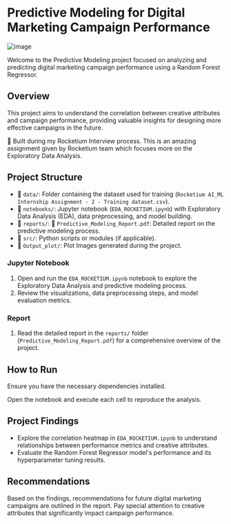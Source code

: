 # Predictive Modeling for Digital Marketing Campaign Performance


![image](https://github.com/Satyajithchary/Predictive-Modeling-for-Digital-Marketing-Campaign-Performance/assets/105963219/0521efca-ee3f-44c5-8e7e-63dbbf2b0683)


Welcome to the Predictive Modeling project focused on analyzing and predicting digital marketing campaign performance using a Random Forest Regressor.

## Overview

This project aims to understand the correlation between creative attributes and campaign performance, providing valuable insights for designing more effective campaigns in the future.

🚀 Built during my Rocketium Interview process. This is an amazing assignment given by Rocketium team which focuses more on the Exploratory Data Analysis.

## Project Structure

- 📁 `data/`: Folder containing the dataset used for training (`Rocketium AI_ML Internship Assignment - 2 - Training dataset.csv`).
- 📁 `notebooks/`: Jupyter notebook (`EDA_ROCKETIUM.ipynb`) with Exploratory Data Analysis (EDA), data preprocessing, and model building.
- 📁 `reports/`: 📄 `Predictive_Modeling_Report.pdf`: Detailed report on the predictive modeling process.
- 📁 `src/`: Python scripts or modules (if applicable).
- 📁 `Output_plot/`: Plot Images generated during the project.


### Jupyter Notebook

1. Open and run the `EDA_ROCKETIUM.ipynb` notebook to explore the Exploratory Data Analysis and predictive modeling process.
2. Review the visualizations, data preprocessing steps, and model evaluation metrics.

### Report

1. Read the detailed report in the `reports/` folder (`Predictive_Modeling_Report.pdf`) for a comprehensive overview of the project.

## How to Run

Ensure you have the necessary dependencies installed. 

Open the notebook and execute each cell to reproduce the analysis.

## Project Findings

- Explore the correlation heatmap in `EDA_ROCKETIUM.ipynb` to understand relationships between performance metrics and creative attributes.
- Evaluate the Random Forest Regressor model's performance and its hyperparameter tuning results.

## Recommendations

Based on the findings, recommendations for future digital marketing campaigns are outlined in the report. Pay special attention to creative attributes that significantly impact campaign performance.
